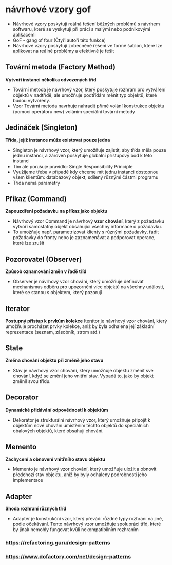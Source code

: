 # návrhové vzory gof
* Návrhové vzory poskytují reálná řešení běžných problémů s návrhem softwaru, které se vyskytují při práci s malými nebo podnikovými aplikacemi
* GoF - gang of four (Čtyři autoři této funkce)
* Návrhové vzory poskytují zobecněné řešení ve formě šablon, které lze aplikovat na reálné problémy a efektivně je řešit
## Tovární metoda (Factory Method)
__Vytvoří instanci několika odvozených tříd__
* Tovární metoda je návrhový vzor, který poskytuje rozhraní pro vytváření objektů v nadtřídě, ale umožňuje podtřídám měnit typ objektů, které budou vytvořeny.
* Vzor Tovární metoda navrhuje nahradit přímé volání konstrukce objektu (pomocí operátoru new) voláním speciální tovární metody
## Jedináček (Singleton)
__Třída, jejíž instance může existovat pouze jedna__
* Singleton je návrhový vzor, který umožňuje zajistit, aby třída měla pouze jednu instanci, a zároveň poskytuje globální přístupový bod k této instanci
* Tím ale porušuje pravidlo: Single Responsibility Principle
* Využijeme třeba v případě kdy chceme mít jednu instanci dostopnou všem klientům: databázový objekt, sdílený různými částmi programu
* Třída nemá parametry
## Příkaz (Command)
__Zapouzdření požadavku na příkaz jako objektu__
* Návrhový vzor Command je návrhový __vzor chování__, který z požadavku vytvoří samostatný objekt obsahující všechny informace o požadavku.
* To umožňuje např. parametrizovat klienty s různými požadavky, řadit požadavky do fronty nebo je zaznamenávat a podporovat operace, které lze zrušit
## Pozorovatel (Observer)
 __Způsob oznamování změn v řadě tříd__
* Observer je návrhový vzor chování, který umožňuje definovat mechanismus odběru pro upozornění více objektů na všechny události, které se stanou s objektem, který pozorují
## Iterator
__Postupný přístup k prvkům kolekce__
Iterátor je návrhový vzor chování, který umožňuje procházet prvky kolekce, aniž by byla odhalena její základní reprezentace (seznam, zásobník, strom atd.)
## State
__Změna chování objektu při změně jeho stavu__
* Stav je návrhový vzor chování, který umožňuje objektu změnit své chování, když se změní jeho vnitřní stav. Vypadá to, jako by objekt změnil svou třídu.
## Decorator
__Dynamické přidávání odpovědností k objektům__
* Dekorátor je strukturální návrhový vzor, který umožňuje připojit k objektům nové chování umístěním těchto objektů do speciálních obalových objektů, které obsahují chování.
## Memento
__Zachycení a obnovení vnitřního stavu objektu__
* Memento je návrhový vzor chování, který umožňuje uložit a obnovit předchozí stav objektu, aniž by byly odhaleny podrobnosti jeho implementace
## Adapter
__Shoda rozhraní různých tříd__
* Adaptér je konstrukční vzor, který převádí růzdné typy rozhraní na jiné, podle očekávání. Tento návrhový vzor umožňuje spolupráci tříd, které by jinak nemohly fungovat kvůli nekompatibilním rozhraním

### https://refactoring.guru/design-patterns
### https://www.dofactory.com/net/design-patterns
